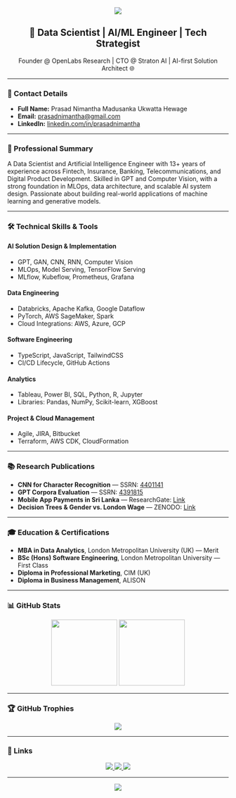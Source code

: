 <div align="center">
  <img src="https://capsule-render.vercel.app/api?type=waving&color=0:3E7EBF,100:29ABE2&height=200&section=header&text=Hi%20I'm%20Prasad%20Nimantha!&fontSize=40&fontColor=ffffff" />
</div>

<h2 align="center">🚀 Data Scientist | AI/ML Engineer | Tech Strategist</h2>
<p align="center">Founder @ OpenLabs Research | CTO @ Straton AI | AI-first Solution Architect 🌐</p>

---

### 📍 Contact Details

- **Full Name:** Prasad Nimantha Madusanka Ukwatta Hewage  
- **Email:** prasadnimantha@gmail.com  
- **LinkedIn:** [linkedin.com/in/prasadnimantha](https://www.linkedin.com/in/prasadnimantha/)  

---

### 💼 Professional Summary

A Data Scientist and Artificial Intelligence Engineer with 13+ years of experience across Fintech, Insurance, Banking, Telecommunications, and Digital Product Development. Skilled in GPT and Computer Vision, with a strong foundation in MLOps, data architecture, and scalable AI system design. Passionate about building real-world applications of machine learning and generative models.

---

### 🛠️ Technical Skills & Tools

#### AI Solution Design & Implementation
- GPT, GAN, CNN, RNN, Computer Vision
- MLOps, Model Serving, TensorFlow Serving
- MLflow, Kubeflow, Prometheus, Grafana

#### Data Engineering
- Databricks, Apache Kafka, Google Dataflow
- PyTorch, AWS SageMaker, Spark
- Cloud Integrations: AWS, Azure, GCP

#### Software Engineering
- TypeScript, JavaScript, TailwindCSS
- CI/CD Lifecycle, GitHub Actions

#### Analytics
- Tableau, Power BI, SQL, Python, R, Jupyter
- Libraries: Pandas, NumPy, Scikit-learn, XGBoost

#### Project & Cloud Management
- Agile, JIRA, Bitbucket
- Terraform, AWS CDK, CloudFormation

---

### 📚 Research Publications

- **CNN for Character Recognition** — SSRN: [4401141](https://ssrn.com/abstract=4401141)
- **GPT Corpora Evaluation** — SSRN: [4391815](https://ssrn.com/abstract=4391815)
- **Mobile App Payments in Sri Lanka** — ResearchGate: [Link](https://www.researchgate.net/publication/369113220)
- **Decision Trees & Gender vs. London Wage** — ZENODO: [Link](http://dx.doi.org/10.5281/zenodo.7723622)

---

### 🎓 Education & Certifications

- **MBA in Data Analytics**, London Metropolitan University (UK) — Merit  
- **BSc (Hons) Software Engineering**, London Metropolitan University — First Class  
- **Diploma in Professional Marketing**, CIM (UK)  
- **Diploma in Business Management**, ALISON  

---

### 📊 GitHub Stats

<p align="center">
  <img src="https://github-readme-stats.vercel.app/api?username=nimanpra&show_icons=true&theme=radical" height="150"/>
  <img src="https://github-readme-stats.vercel.app/api/top-langs/?username=nimanpra&layout=compact&theme=radical" height="150"/>
</p>

---

### 🏆 GitHub Trophies

<p align="center">
  <img src="https://github-profile-trophy.vercel.app/?username=nimanpra&theme=onedark&row=1&column=6" />
</p>

---

### 🔗 Links

<p align="center">
  <a href="https://www.linkedin.com/in/prasadnimantha/">
    <img src="https://img.shields.io/badge/LinkedIn-blue?style=for-the-badge&logo=linkedin&logoColor=white" />
  </a>
  <a href="https://openlabsresearch.com">
    <img src="https://img.shields.io/badge/OpenLabs-Website-black?style=for-the-badge&logo=google-chrome&logoColor=white" />
  </a>
  <a href="https://www.youtube.com/@TalesLores">
    <img src="https://img.shields.io/badge/Tales%20%26%20Lores-YouTube-red?style=for-the-badge&logo=youtube&logoColor=white" />
  </a>
</p>

---

<div align="center">
  <img src="https://quotes-github-readme.vercel.app/api?type=horizontal&theme=radical" />
</div>
